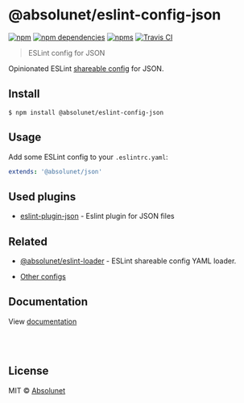 # @absolunet/eslint-config-json

[![npm](https://img.shields.io/npm/v/@absolunet/eslint-config-json.svg)](https://www.npmjs.com/package/@absolunet/eslint-config-json)
[![npm dependencies](https://david-dm.org/absolunet/eslint-config/status.svg?path=packages/json)](https://david-dm.org/absolunet/eslint-config?path=packages/json)
[![npms](https://badges.npms.io/%40absolunet%2Feslint-config-json.svg)](https://npms.io/search?q=%40absolunet%2Feslint-config-json)
[![Travis CI](https://travis-ci.com/absolunet/eslint-config.svg?branch=master)](https://travis-ci.com/absolunet/eslint-config/builds)

> ESLint config for JSON

Opinionated ESLint [shareable config](https://eslint.org/docs/developer-guide/shareable-configs.html) for JSON.


## Install

```
$ npm install @absolunet/eslint-config-json
```


## Usage

Add some ESLint config to your `.eslintrc.yaml`:

```yaml
extends: '@absolunet/json'
```


## Used plugins

- [eslint-plugin-json](https://github.com/azeemba/eslint-plugin-json) - Eslint plugin for JSON files



## Related

- [@absolunet/eslint-loader](https://github.com/absolunet/node-eslint-loader) - ESLint shareable config YAML loader.

- [Other configs](https://github.com/absolunet/eslint-config)


## Documentation

View [documentation](https://documentation.absolunet.com/eslint-config/json)






<br><br>

## License
MIT © [Absolunet](https://absolunet.com)
